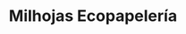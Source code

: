 ---
title: "Milhojas Ecopapelería"
url: /madrid/milhojas-ecopapeleria/
shop: material de oficina
---